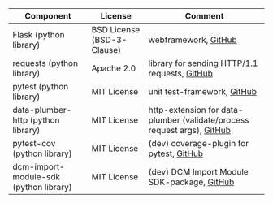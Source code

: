|Component|License|Comment|
|-|-|-|
|Flask (python library) | BSD License (BSD-3-Clause) | webframework, [GitHub](https://github.com/pallets/flask/) |
|requests (python library) | Apache 2.0 | library for sending HTTP/1.1 requests, [GitHub](https://github.com/psf/requests) |
|pytest (python library) | MIT License | unit test-framework, [GitHub](https://github.com/pytest-dev/pytest/) |
|data-plumber-http (python library) | MIT License | http-extension for data-plumber (validate/process request args), [GitHub](https://github.com/RichtersFinger/data-plumber-http) |
|pytest-cov (python library) | MIT License | (dev) coverage-plugin for pytest, [GitHub](https://github.com/pytest-dev/pytest-cov) |
|dcm-import-module-sdk (python library) | MIT License | (dev) DCM Import Module SDK-package, [GitHub](https://github.com/lzv-nrw/dcm-import-module-api) |
